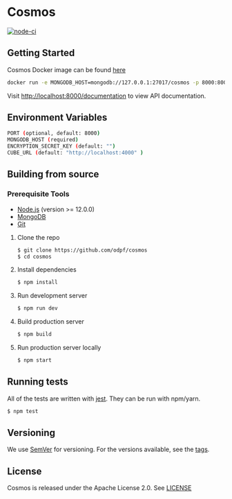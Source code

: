 # Cosmos

[![node-ci](https://github.com/odpf/cosmos/actions/workflows/test.yml/badge.svg)](https://github.com/odpf/cosmos/actions/workflows/test.yml)

## Getting Started

Cosmos Docker image can be found [here](https://github.com/orgs/odpf/packages?repo_name=cosmos)

```sh
docker run -e MONGODB_HOST=mongodb://127.0.0.1:27017/cosmos -p 8000:8000 docker.pkg.github.com/odpf/cosmos/cosmos
```

Visit [http://localhost:8000/documentation](http://localhost:8000/documentation) to view API documentation.

## Environment Variables

```bash
PORT (optional, default: 8000)
MONGODB_HOST (required)
ENCRYPTION_SECRET_KEY (default: "")
CUBE_URL (default: "http://localhost:4000" )
```

## Building from source

### Prerequisite Tools

- [Node.js](https://nodejs.org/) (version >= 12.0.0)
- [MongoDB](https://www.mongodb.com/)
- [Git](https://git-scm.com/)

1. Clone the repo

   ```sh
   $ git clone https://github.com/odpf/cosmos
   $ cd cosmos
   ```

2. Install dependencies

   ```sh
   $ npm install
   ```

3. Run development server

   ```sh
   $ npm run dev
   ```

4. Build production server

   ```sh
   $ npm build
   ```

5. Run production server locally

   ```sh
   $ npm start
   ```

## Running tests

All of the tests are written with [jest](https://jestjs.io/). They can be run with npm/yarn.

```sh
$ npm test
```

## Versioning

We use [SemVer](http://semver.org/) for versioning. For the versions available, see the [tags](https://github.com/odpf/cosmos/tags).

## License

Cosmos is released under the Apache License 2.0. See [LICENSE](LICENSE)
